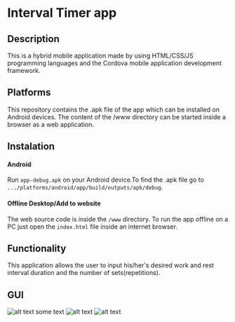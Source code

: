 # Interval Timer app

<h2>Description</h2>
<span>This is a hybrid mobile application made by using HTML/CSS/JS programming languages and the Cordova mobile application development framework.</span>

<h2>Platforms</h2>
<span>This repository contains the .apk file of the app which can be installed on Android devices. The content of the /www directory can be started inside a browser as a web application.</span>
  
<h2>Instalation</h2>
  <h4>Android</h4>
  
   <span>Run `app-debug.apk` on your Android device.To find the .apk file go to  `.../platforms/android/app/build/outputs/apk/debug`.</span>
  
  <h4>Offline Desktop/Add to website</h4>
  
   <span>The web source code is inside the `/www` directory. To run the app offline on a PC just open the `index.html` file inside an internet browser.</span>
  
  <h2>Functionality</h2>
  <span>This application allows the user to input his/her's desired work and rest interval duration and the number of sets(repetitions).</span>
  
  <h2>GUI</h2>
  
![alt text](https://user-images.githubusercontent.com/56841259/103142030-d807eb80-46fd-11eb-9fe8-524f7bed8453.png)
<span>some text</span>
![alt text](https://user-images.githubusercontent.com/56841259/103142097-3f25a000-46fe-11eb-8526-9a37594d518c.png)
![alt text](https://user-images.githubusercontent.com/56841259/103142099-4351bd80-46fe-11eb-843d-ed824f907521.png)

